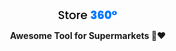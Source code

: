 <div align="center">
  <img src="./logo/logo.png"></img>
</div>
<p></p>
<p align="center">
  <strong>Awesome Tool for Supermarkets 🏬❤</strong>
</p>

